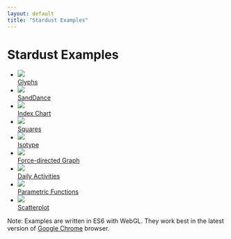 ```yaml
---
layout: default
title: "Stardust Examples"
---
```


Stardust Examples
====

<ul class="examples group">
    <li><a href="{{base}}/examples/glyphs"><img src="{{base}}/examples/glyphs/preview_small.png" /><div class="overlay"><span>Glyphs</span></div></a></li>
    <li><a href="{{base}}/examples/sanddance"><img src="{{base}}/examples/sanddance/preview_small.png" /><div class="overlay"><span>SandDance</span></div></a></li>
    <li><a href="{{base}}/examples/index-chart"><img src="{{base}}/examples/index-chart/preview_small.png" /><div class="overlay"><span>Index Chart</span></div></a></li>
    <li><a href="{{base}}/examples/squares"><img src="{{base}}/examples/squares/preview_small.png" /><div class="overlay"><span>Squares</span></div></a></li>
    <li><a href="{{base}}/examples/isotype"><img src="{{base}}/examples/isotype/preview_small.png" /><div class="overlay"><span>Isotype</span></div></a></li>
    <li><a href="{{base}}/examples/graph"><img src="{{base}}/examples/graph/preview_small.png" /><div class="overlay"><span>Force-directed Graph</span></div></a></li>
    <li><a href="{{base}}/examples/daily-activities"><img src="{{base}}/examples/daily-activities/preview_small.png" /><div class="overlay"><span>Daily Activities</span></div></a></li>
    <li><a href="{{base}}/examples/parametric-functions"><img src="{{base}}/examples/parametric-functions/preview_small.png" /><div class="overlay"><span>Parametric Functions</span></div></a></li>
    <li><a href="{{base}}/examples/scatterplot"><img src="{{base}}/examples/scatterplot/preview_small.png" /><div class="overlay"><span>Scatterplot</span></div></a></li>
</ul>


Note: Examples are written in ES6 with WebGL. They work best in the latest version of [Google Chrome](https://www.google.com/chrome/) browser.
